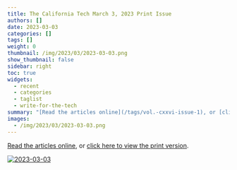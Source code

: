 ```yaml
---
title: The California Tech March 3, 2023 Print Issue
authors: []
date: 2023-03-03
categories: []
tags: []
weight: 0
thumbnail: /img/2023/03/2023-03-03.png
show_thumbnail: false
sidebar: right
toc: true
widgets:
  - recent
  - categories
  - taglist
  - write-for-the-tech
summary: "[Read the articles online](/tags/vol.-cxxvi-issue-1), or [click here to view the print version](/issues/2023-03-03.pdf)."
images:
  - /img/2023/03/2023-03-03.png
---
```


[Read the articles online](/tags/vol.-cxxvi-issue-1), or [click here to view the print version](/issues/2023-03-03.pdf).

[![2023-03-03](/img/2023/03/2023-03-03.png)](/issues/2023-03-03.pdf)